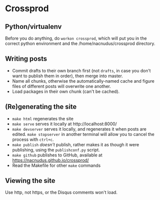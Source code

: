 # Crossprod

## Python/virtualenv

Before you do anything, do `workon crossprod`, which will put you in the correct
python environment and the /home/nacnudus/crossprod directory.

## Writing posts

* Commit drafts to their own branch first (not `drafts`, in case you don't want
  to publish them in order), then merge into master.  
* Name all chunks, otherwise the automatically-named
  cache and figure files of different posts will overwrite one another.
* Load packages in their own chunk (can't be cached).

## (Re)generating the site

* `make html` regenerates the site
* `make serve` serves it locally at http://localhost:8000/
* `make devserver` serves it locally, and regenerates it when posts are edited.
  `make stopserver` in another terminal will allow you to cancel the process
  with `ctrl+c`.
* `make publish` *doesn't* publish, rather makes it as though it were
  publishing, using the `publishconf.py` script.
* `make github` publishes to GitHub, available at https://nacnudus.github.io/crossprod/
* Read the Makefile for other `make` commands

## Viewing the site

Use http, not https, or the Disqus comments won't load.
